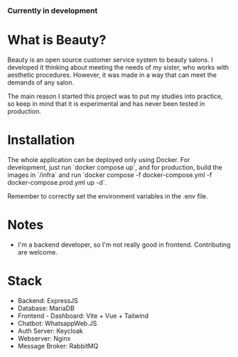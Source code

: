 ### Currently in development

# What is Beauty?

<p>Beauty is an open source customer service system to beauty salons. I developed it thinking about meeting the needs of my sister, who works with aesthetic procedures. However, it was made in a way that can meet the demands of any salon.</p>

<p>The main reason I started this project was to put my studies into practice, so keep in mind that it is experimental and has never been tested in production.<p>

# Installation

<p>The whole application can be deployed only using Docker. For development, just run `docker compose up`, and for production, build the images in `/infra` and run `docker compose -f docker-compose.yml -f docker-compose.prod.yml up -d`.</p>

<p>Remember to correctly set the environment variables in the .env file.</p>

# Notes

- I'm a backend developer, so I'm not really good in frontend. Contributing are welcome.

# Stack

- Backend: ExpressJS
- Database: MariaDB
- Frontend - Dashboard: Vite + Vue + Tailwind
- Chatbot: WhatsappWeb.JS
- Auth Server: Keycloak
- Webserver: Nginx
- Message Broker: RabbitMQ